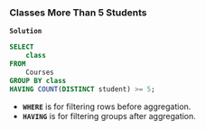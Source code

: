 ### Classes More Than 5 Students

**`Solution`**

```sql
SELECT
    class
FROM
    Courses
GROUP BY class
HAVING COUNT(DISTINCT student) >= 5;
```

- **`WHERE`** is for filtering rows before aggregation.
- **`HAVING`** is for filtering groups after aggregation.
